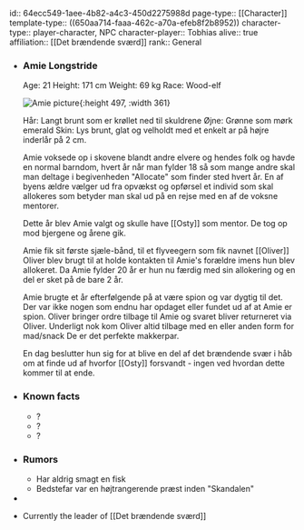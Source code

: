 id:: 64ecc549-1aee-4b82-a4c3-450d2275988d
page-type:: [[Character]]
template-type:: ((650aa714-faaa-462c-a70a-efeb8f2b8952))
character-type:: player-character, NPC
character-player:: Tobhias
alive:: true
affiliation:: [[Det brændende sværd]]
rank:: General

- ### Amie Longstride
  
  Age: 21
  Height: 171 cm
  Weight: 69 kg
  Race: Wood-elf
  
  ![Amie picture](https://cdn.discordapp.com/attachments/1030158179310506095/1035425841728983130/Elf.jpg){:height 497, :width 361}
  
  Hår: Langt brunt som er krøllet ned til skuldrene
  Øjne: Grønne som mørk emerald
  Skin: Lys brunt, glat og velholdt med et enkelt ar på højre inderlår på 2 cm.
  
  Amie voksede op i skovene blandt andre elvere og hendes folk og havde en normal barndom, hvert år når man fylder 18 så som mange andre skal man deltage i begivenheden "Allocate" som finder sted hvert år.
  En af byens ældre vælger ud fra opvækst og opførsel et individ som skal allokeres som betyder man skal ud på en rejse med en af de voksne mentorer.
  
  Dette år blev Amie valgt og skulle have [[Osty]] som mentor.
  De tog op mod bjergene og årene gik.
  
  Amie fik sit første sjæle-bånd, til et flyveegern som fik navnet [[Oliver]] 
  Oliver blev brugt til at holde kontakten til Amie's forældre imens hun blev allokeret.
  Da Amie fylder 20 år er hun nu færdig med sin allokering og en del er sket på de bare 2 år.
  
  Amie brugte et år efterfølgende på at være spion og var dygtig til det.
  Der var ikke nogen som endnu har opdaget eller fundet ud af at Amie er spion.
  Oliver bringer ordre tilbage til Amie og svaret bliver returneret via Oliver. Underligt nok kom Oliver altid tilbage med en eller anden form for mad/snack
  De er det perfekte makkerpar.
  
  En dag beslutter hun sig for at blive en del af det brændende svær i håb om at finde ud af hvorfor [[Osty]] forsvandt - ingen ved hvordan dette kommer til at ende.
- ### Known facts
	- ?
	- ?
	- ?
- ### Rumors
	- Har aldrig smagt en fisk
	- Bedstefar var en højtrangerende præst inden "Skandalen"
-
- Currently the leader of [[Det brændende sværd]]